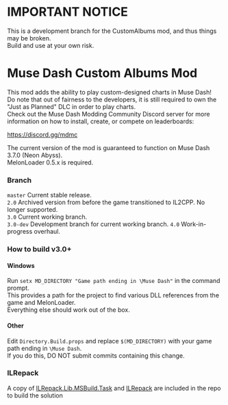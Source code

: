 # IMPORTANT NOTICE
This is a development branch for the CustomAlbums mod, and thus things may be broken.  
Build and use at your own risk.

# Muse Dash Custom Albums Mod
This mod adds the ability to play custom-designed charts in Muse Dash!  
Do note that out of fairness to the developers, it is still required to own the "Just as Planned" DLC in order to play charts.  
Check out the Muse Dash Modding Community Discord server for more information on how to install, create, or compete on leaderboards:

https://discord.gg/mdmc

The current version of the mod is guaranteed to function on Muse Dash 3.7.0 (Neon Abyss).  
MelonLoader 0.5.x is required.

### Branch
`master` Current stable release.  
`2.0` Archived version from before the game transitioned to IL2CPP. No longer supported.  
`3.0` Current working branch.  
`3.0-dev` Development branch for current working branch.
`4.0` Work-in-progress overhaul.

### How to build v3.0+

#### Windows
Run `setx MD_DIRECTORY "Game path ending in \Muse Dash"` in the command prompt.  
This provides a path for the project to find various DLL references from the game and MelonLoader.  
Everything else should work out of the box.

#### Other
Edit `Directory.Build.props` and replace `$(MD_DIRECTORY)` with your game path ending in `\Muse Dash`.  
If you do this, DO NOT submit commits containing this change.

### ILRepack
A copy of [ILRepack.Lib.MSBuild.Task](https://github.com/ravibpatel/ILRepack.Lib.MSBuild.Task) and [ILRepack](https://github.com/gluck/il-repack) are included in the repo to build the solution
